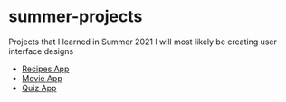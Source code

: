 # summer-projects
Projects that I learned in Summer 2021
I will most likely be creating user interface designs

- [Recipes App](https://htmlpreview.github.io/?https://github.com/thisisnotdevin/summer-projects/blob/master/recipe-app/index.html)
- [Movie App](https://htmlpreview.github.io/?https://github.com/thisisnotdevin/summer-projects/blob/master/movie-app/index.html)
- [Quiz App](https://htmlpreview.github.io/?https://github.com/thisisnotdevin/summer-projects/blob/master/quiz-app/index.html)
